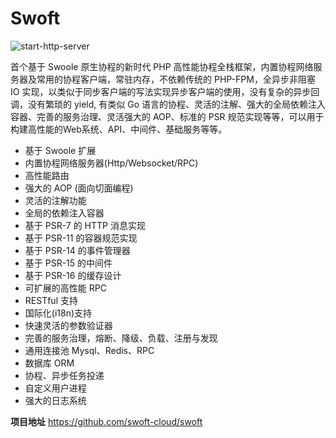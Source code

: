 # Swoft

![start-http-server](https://raw.githubusercontent.com/swoft-cloud/blog/master/image/start-http-server.png)

首个基于 Swoole 原生协程的新时代 PHP 高性能协程全栈框架，内置协程网络服务器及常用的协程客户端，常驻内存，不依赖传统的 PHP-FPM，全异步非阻塞 IO 实现，以类似于同步客户端的写法实现异步客户端的使用，没有复杂的异步回调，没有繁琐的 yield, 有类似 Go 语言的协程、灵活的注解、强大的全局依赖注入容器、完善的服务治理、灵活强大的 AOP、标准的 PSR 规范实现等等，可以用于构建高性能的Web系统、API、中间件、基础服务等等。

- 基于 Swoole 扩展
- 内置协程网络服务器(Http/Websocket/RPC)
- 高性能路由
- 强大的 AOP (面向切面编程)
- 灵活的注解功能
- 全局的依赖注入容器
- 基于 PSR-7 的 HTTP 消息实现
- 基于 PSR-11 的容器规范实现
- 基于 PSR-14 的事件管理器
- 基于 PSR-15 的中间件
- 基于 PSR-16 的缓存设计
- 可扩展的高性能 RPC
- RESTful 支持
- 国际化(i18n)支持
- 快速灵活的参数验证器
- 完善的服务治理，熔断、降级、负载、注册与发现
- 通用连接池 Mysql、Redis、RPC
- 数据库 ORM
- 协程、异步任务投递
- 自定义用户进程
- 强大的日志系统

<div class="alert alert-success" role="alert">
   <strong>项目地址</strong> <a class="alert-link" href="https://github.com/swoft-cloud/swoft">https://github.com/swoft-cloud/swoft</a>
</div>
